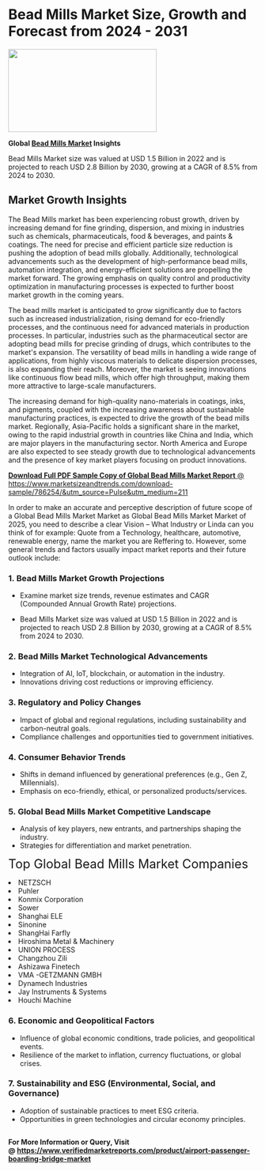 <H1>Bead Mills Market Size, Growth and Forecast from 2024 - 2031</H1><img class="aligncenter size-medium wp-image-584254" src="https://thirdeyenews.in/wp-content/uploads/2024/09/Global-Market-Research-300x168.jpeg" alt="" width="300" height="168" /><p><strong>Global&nbsp;<a href="https://www.marketsizeandtrends.com/download-sample/786254/&amp;utm_source=Pulse&amp;utm_medium=211">Bead Mills Market</a> Insights</strong></p><p>Bead Mills Market size was valued at USD 1.5 Billion in 2022 and is projected to reach USD 2.8 Billion by 2030, growing at a CAGR of 8.5% from 2024 to 2030.</p><p><h2>Market Growth Insights</h2> <p>The Bead Mills market has been experiencing robust growth, driven by increasing demand for fine grinding, dispersion, and mixing in industries such as chemicals, pharmaceuticals, food & beverages, and paints & coatings. The need for precise and efficient particle size reduction is pushing the adoption of bead mills globally. Additionally, technological advancements such as the development of high-performance bead mills, automation integration, and energy-efficient solutions are propelling the market forward. The growing emphasis on quality control and productivity optimization in manufacturing processes is expected to further boost market growth in the coming years.</p> <p><a href="download-sample-link"></a></p> <p>The bead mills market is anticipated to grow significantly due to factors such as increased industrialization, rising demand for eco-friendly processes, and the continuous need for advanced materials in production processes. In particular, industries such as the pharmaceutical sector are adopting bead mills for precise grinding of drugs, which contributes to the market's expansion. The versatility of bead mills in handling a wide range of applications, from highly viscous materials to delicate dispersion processes, is also expanding their reach. Moreover, the market is seeing innovations like continuous flow bead mills, which offer high throughput, making them more attractive to large-scale manufacturers.</p> <p>The increasing demand for high-quality nano-materials in coatings, inks, and pigments, coupled with the increasing awareness about sustainable manufacturing practices, is expected to drive the growth of the bead mills market. Regionally, Asia-Pacific holds a significant share in the market, owing to the rapid industrial growth in countries like China and India, which are major players in the manufacturing sector. North America and Europe are also expected to see steady growth due to technological advancements and the presence of key market players focusing on product innovations.</p> <p><a href="get-more-link"></p><p><span class=""><strong>Download Full PDF Sample Copy of Global Bead Mills Market Report</strong> @ <a href="https://www.marketsizeandtrends.com/download-sample/786254/&amp;utm_source=Pulse&amp;utm_medium=211" target="_blank">https://www.marketsizeandtrends.com/download-sample/786254/&amp;utm_source=Pulse&amp;utm_medium=211</a></span></p><p>In order to make an accurate and perceptive description of future scope of a Global&nbsp;Bead Mills Market Market as Global&nbsp;Bead Mills Market Market of 2025, you need to describe a clear Vision &ndash; What Industry or Linda can you think of for example: Quote from a Technology, healthcare, automotive, renewable energy, name the market you are Reffering to. However, some general trends and factors usually impact market reports and their future outlook include:</p><h3>1.&nbsp;<strong>Bead Mills Market Growth Projections</strong></h3><ul><li>Examine market size trends, revenue estimates and CAGR (Compounded Annual Growth Rate) projections.</li><li><p>Bead Mills Market size was valued at USD 1.5 Billion in 2022 and is projected to reach USD 2.8 Billion by 2030, growing at a CAGR of 8.5% from 2024 to 2030.</p></li></ul><h3>2.&nbsp;<strong>Bead Mills Market Technological Advancements</strong></h3><ul><li>Integration of AI, IoT, blockchain, or automation in the industry.</li><li>Innovations driving cost reductions or improving efficiency.</li></ul><h3>3.&nbsp;<strong>Regulatory and Policy Changes</strong></h3><ul><li>Impact of global and regional regulations, including sustainability and carbon-neutral goals.</li><li>Compliance challenges and opportunities tied to government initiatives.</li></ul><h3>4.&nbsp;<strong>Consumer Behavior Trends</strong></h3><ul><li>Shifts in demand influenced by generational preferences (e.g., Gen Z, Millennials).</li><li>Emphasis on eco-friendly, ethical, or personalized products/services.</li></ul><h3>5.&nbsp;<strong>Global Bead Mills Market Competitive Landscape</strong></h3><ul><li>Analysis of key players, new entrants, and partnerships shaping the industry.</li><li>Strategies for differentiation and market penetration.</li></ul><p data-pm-slice="1 1 []"><span style="color: inherit; font-family: inherit; font-size: 25px;">Top Global Bead Mills Market Companies</span></p><div class="" data-test-id=""><p><li>NETZSCH</li><li> Puhler</li><li> Konmix Corporation</li><li> Sower</li><li> Shanghai ELE</li><li> Sinonine</li><li> ShangHai Farfly</li><li> Hiroshima Metal & Machinery</li><li> UNION PROCESS</li><li> Changzhou Zili</li><li> Ashizawa Finetech</li><li> VMA -GETZMANN GMBH</li><li> Dynamech Industries</li><li> Jay Instruments & Systems</li><li> Houchi Machine</li></p></div><h3>6.&nbsp;<strong>Economic and Geopolitical Factors</strong></h3><ul><li>Influence of global economic conditions, trade policies, and geopolitical events.</li><li>Resilience of the market to inflation, currency fluctuations, or global crises.</li></ul><h3>7.&nbsp;<strong>Sustainability and ESG (Environmental, Social, and Governance)</strong></h3><ul><li>Adoption of sustainable practices to meet ESG criteria.</li><li>Opportunities in green technologies and circular economy principles.</li></ul><h2><strong style="font-size: 14px;">For More Information or Query, Visit @&nbsp;</strong><a style="background-color: #ffffff; font-size: 14px;" href="https://www.marketsizeandtrends.com/report/bead-mills-market/" target="_blank">https://www.verifiedmarketreports.com/product/airport-passenger-boarding-bridge-market</a></h2>
